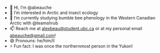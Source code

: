 - 👋 Hi, I’m @abeauche
- 👀 I’m interested in Arctic and insect ecology
- 🌱 I’m currently studying bumble bee phenology in the Western Canadian Arctic with @teamshrub
- 📫 Reach me at alexbeau@student.ubc.ca or at my personal email abeauche@gmail.com!
- 😄 Pronouns: he/him/il
- ⚡ Fun fact: I was once the northernmost person in the Yukon!

<!---
abeauche/abeauche is a ✨ special ✨ repository because its `README.md` (this file) appears on your GitHub profile.
You can click the Preview link to take a look at your changes.
--->
